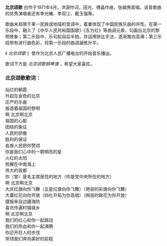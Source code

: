 

**北京颂歌** 创作于1971年4月，洪源作词，田光、傅晶作曲，张越男首唱，该首歌曲的优秀演唱者还有李光曦、李双江、戴玉强等。

  
歌曲未局限于某一民族或地域的音调中，着重体现了中国民族乐曲的共性。在第一乐段中，融入了《中华人民共和国国歌》《东方红》等曲调元素，勾画出北京的黎明景象；第二乐段中，乐句起自后半拍，并运用排比手法，逐渐推向高潮；第三乐段带有进行曲色彩，将第一乐段的曲调凝练升华。

  
《 _北京颂歌_ 》曾作为北京人民广播电台的开始音乐播出。

  
歌词下方是 _北京颂歌钢琴谱_ ，希望大家喜欢。

### 北京颂歌歌词：

灿烂的朝霞  
升起在金色的北京  
庄严的乐曲  
报道着祖国的黎明  
啊 北京啊北京  
祖国的心脏  
团结的象征  
人民的骄傲  
胜利的保证  
各族人民把你赞颂  
你是我们心中的一颗明亮的星  
火红的太阳  
照耀在中南海上  
伟大的首都  
你（曾）是毛主席居住的地方（你是党中央所在的地方）  
啊 北京啊北京  
大庆红旗向你飞舞（五星红旗向你飞舞）（艳丽的彩旗向你飞舞）  
大寨红花向你开放（四化开拓为你高唱）（绚丽的鲜花为你开放）  
捷报来自边疆海防  
喜讯传遍村镇城乡  
啊 北京啊北京  
我们的红心和你一起跳动  
我们的热血和你一起沸腾  
你迈开巨人的步伐  
带领我们奔向美好的前程

